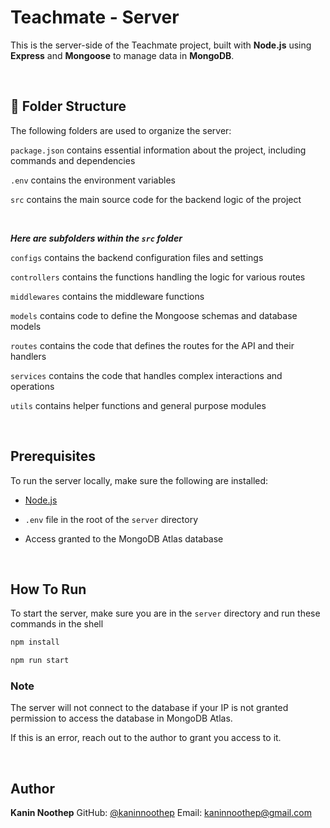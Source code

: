 # Teachmate - Server

This is the server-side of the Teachmate project, built with **Node.js** using **Express** and **Mongoose** to manage data in **MongoDB**.

</br>

## 📁 Folder Structure

The following folders are used to organize the server:

`package.json` contains essential information about the project, including commands and dependencies

`.env` contains the environment variables

`src` contains the main source code for the backend logic of the project

</br>

**_Here are subfolders within the `src` folder_**

`configs` contains the backend configuration files and settings

`controllers` contains the functions handling the logic for various routes

`middlewares` contains the middleware functions

`models` contains code to define the Mongoose schemas and database models

`routes` contains the code that defines the routes for the API and their handlers

`services` contains the code that handles complex interactions and operations

`utils` contains helper functions and general purpose modules

</br>

## Prerequisites

To run the server locally, make sure the following are installed:

- [Node.js](https://nodejs.org/)
- `.env` file in the root of the `server` directory
- Access granted to the MongoDB Atlas database

  </br>

## How To Run

To start the server, make sure you are in the `server` directory and run these commands in the shell

```sh
npm install
```

```sh
npm run start
```

### Note

The server will not connect to the database if your IP is not granted permission to access the database in MongoDB Atlas.

If this is an error, reach out to the author to grant you access to it.

</br>

<!-- CONTACT -->

## Author

**Kanin Noothep**
GitHub: [@kaninnoothep](https://github.com/kaninnoothep)
Email: [kaninnoothep@gmail.com](mailto:kaninnoothep@gmail.com)
